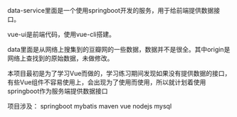 data-service里面是一个使用springboot开发的服务，用于给前端提供数据接口。

vue-ui是前端代码，使用vue-cli搭建。

data里面是从网络上搜集到的豆瓣网的一些数据，数据并不是很全。其中origin是网络上查找到的原始数据，未做修改。

本项目最初是为了学习Vue而做的，学习练习期间发现如果没有提供数据的接口，有些Vue组件不容易使用上，会出现为了使用而使用，所以就计划着使用springboot作为服务端提供数据接口


项目涉及：
springboot
mybatis
maven
vue
nodejs
mysql

